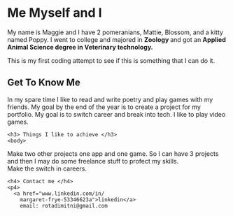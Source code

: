 <html>
    <head>
        <link rel="stylesheet" type="text/css" href="style.css">
        <title> Welcome to coding part 1 </title>
    </head> 
    <h1> Me Myself and I </h1>
    <body>
    <p> My name is Maggie and I have 2 pomeranians, Mattie, Blossom, and a kitty named Poppy. I went to college and majored in <strong> Zoology </strong> and got an <strong> Applied Animal Science degree in Veterinary technology. </strong> </p>
   This is my first coding attempt to see if this is something that I can do it. 
</body>
     <h2> Get To Know Me </h2>
 In my spare time I like to read and write poetry and play games with my friends. My goal by the end of the year is to create a project for my portfolio. My goal is to switch career and break into tech. 
I like to play video games.
<br>

    <h3> Things I like to achieve </h3> 
    <body> 
   <p3> Make two other projects one app and one game. So I can have 3 projects and then I may do some freelance stuff to profect my skills.<br>
    Make the switch in careers. 

    <h4> Contact me </h4>
    <p4> 
      <a href="www.linkedin.com/in/
        margaret-frye-53346623a">linkedin</a> 
        email: rotadimitni@gmail.com
  </html>

